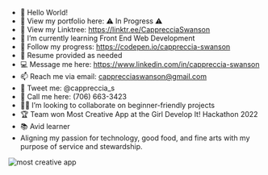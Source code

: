 - 👋 Hello World!
- 👀 View my portfolio here: ⚠️ In Progress ⚠️
- 📇 View my Linktree: https://linktr.ee/CapprecciaSwanson  
- 🌱 I’m currently learning Front End Web Development
- 📓 Follow my progress: https://codepen.io/cappreccia-swanson
- 📑 Resume provided as needed
- 💻 Message me here: https://www.linkedin.com/in/cappreccia-swanson
- 📫 Reach me via email: capprecciaswanson@gmail.com
- 📌 Tweet me: @cappreccia_s
- 📲 Call me here: (706) 663-3423
- 👩‍💻 I’m looking to collaborate on beginner-friendly projects
- 🏆 Team won Most Creative App at the Girl Develop It! Hackathon 2022
- 📚 Avid learner
- Aligning my passion for technology, good food, and fine arts with my purpose of service and stewardship.

![most creative app](https://user-images.githubusercontent.com/103009026/206321048-4a46a7c7-4ac7-477b-984a-86254cc6c8bc.png)
